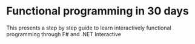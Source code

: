 # Functional programming in 30 days
This presents a step by step guide to learn interactively functional programming through F# and .NET Interactive
